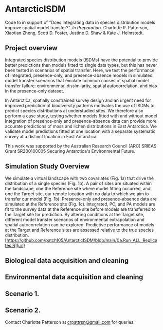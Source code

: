 # AntarcticISDM

Code to in support of "Does integrating data in species distribution models improve spatial model transfer?". _In Preparation._ Charlotte R. Patterson, Xiaotian Zheng, Scott D. Foster, Justine D. Shaw & Kate J. Helmstedt.

## Project overview
Integrated species distribution models (ISDMs) have the potential to provide better predictions than models fitted to single data types, but this has never been tested in scenarios of spatial transfer. Here, we test the performance of integrated, presence-only, and presence-absence models in simulated model transfer scenarios that emulate common causes of spatial model transfer failure: environmental dissimilarity, spatial autocorrelation, and bias in the presence-only dataset.

In Antarctica, spatially constrained survey design and an urgent need for improved prediction of biodiversity patterns motivates the use of ISDMs to predict species distributions at understudied sites. We therefore also perform a case study, testing whether models fitted with and without model integration of presence-only and presence-absence data can provide more accurate predictions of moss and lichen distributions in East Antarctica. We validate model predictions fitted at one location with a separate systematic survey at a distinct location in East Antarctica. 

This work was supported by the Australian Research Council (ARC) SRIEAS Grant SR200100005 Securing Antarctica's Environmental Future.

## Simulation Study Overview

We simulate a virtual landscape with two covariates (Fig. 1a) that drive the distribution of a single species (Fig. 1b). A pair of sites are situated within the landscape, one the Reference site where model fitting occurred, and one the Target site, our remote location with no data to which we aim to transfer our model (Fig. 1b). Presence-only and presence-absence data are simulated at the Reference site (Fig. 1c). Integrated, PO, and PA models are fit to the survey data at the Reference site before models are transferred to the Target site for prediction. By altering conditions at the Target site, different model transfer scenarios of environmental extrapolation and spatial autocorrelation can be explored. Predictive performance of models at the Target and Reference sites are assessed relative to the true species distribution.
[https://github.com/patch105/AntarcticISDM/blob/main/0a.Run_ALL_Replicates.R](url) 


### 

## Biological data acquisition and cleaning
[](url) 

## Environmental data acquisition and cleaning

## Scenario 1.

## Scenario 2.

Contact Charlotte Patterson at crpattrsn@gmail.com for queries.
